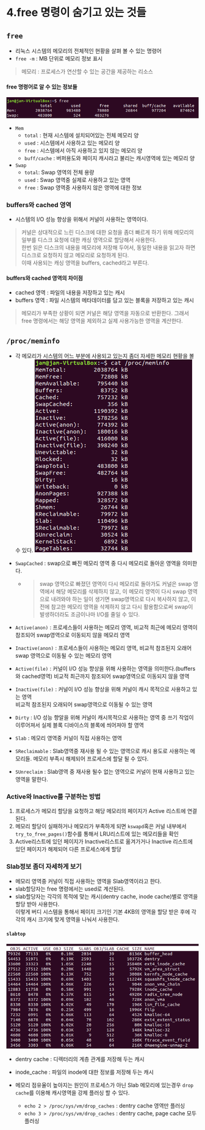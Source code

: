 # 4.free 명령이 숨기고 있는 것들

## `free` 
- 리눅스 시스템의 메모리의 전체적인 현황을 살펴 볼 수 있는 명령어
- `free -m` : MB 단위로 메모리 정보 표시
> 메모리 : 프로세스가 연산할 수 있는 공간을 제공하는 리소스

#### free 명령어로 알 수 있는 정보들
![](./img/free.PNG)

- `Mem`  
    - `total` : 현재 시스템에 설치되어있는 전체 메모리 양   
    - `used` : 시스템에서 사용하고 있는 메모리 양  
    - `free` : 시스템에서 아직 사용하고 있지 않는 메모리 양   
    - `buff/cache` : 버퍼용도와 페이지 캐시라고 불리는 캐시영역에 있는 메모리 양 
- `Swap`
    - `total`: Swap 영역의 전체 용량
    - `used` : Swap 영역중 실제로 사용하고 있는 영역
    - `free` : Swap 영역중 사용하지 않은 영역에 대한 정보


###  buffers와 cached 영역
- 시스템의 I/O 성능 향상을 위해서 커널이 사용하는 영역이다.
> 커널은 상대적으로 느린 디스크에 대한 요청을 좀더 빠르게 하기 위해 메모리의 일부를 디스크 요청에 대한 캐싱 영역으로 할당해서 사용한다.  
한번 읽은 디스크의 내용을 메모리에 저장해 두어서, 동일한 내용을 읽고자 하면 디스크로 요청하지 않고 메모리로 요청하게 된다.  
이때 사용되는 캐싱 영역을 buffers, cached라고 부른다.

#### buffers와 cached 영역의 차이점
- cached  영역 : 파일의 내용을 저장하고 있는 캐시
- buffers 영역 : 파일 시스템의 메타데이터를 담고 있는 블록을 저장하고 있는 캐시

 > 메모리가 부족한 상황이 되면 커널은 해당 영역을 자동으로 반환한다. 
 > 그래서 free 명령에서는 해당 영역을 제외하고 실제 사용가능한 영역을 계산한다.


## `/proc/meminfo`
- 각 메모리가 시스템의 어느 부분에 사용되고 있는지 좀더 자세한 메모리 현황을 볼 수 있다.
![](./img/meminfo.PNG)

- `SwapCached` : swap으로 빠진 메모리 영역 중 다시 메모리로 돌아온 영역을 의미한다.
    - > swap 영역으로 빠졌던 영역이 다시 메모리로 돌아가도 커널은 swap 영역에서 해당 메모리를 삭제하지 않고, 이 메모리 영역이
    다시 swap 영역으로 내려와야 하는 일이 생기면 swap영역으로 다시 복사하지 않고, 이전에 참고한 메모리 영역을 삭제하지 않고 다시 활용함으로써 
    swap이 발생하더라도 조금이나마 I/O를 줄일 수 있다.
- `Active(anon)` : 프로세스들이 사용하는 메모리 영역, 비교적 최근에 메모리 영역이 참조되어 swap영역으로 이동되지 않을 메모리 영역
- `Inactive(anon)` : 프로세스들이 사용하는 메모리 영역, 비교적 참조된지 오래어 swap 영역으로 이동될 수 있는 메모리 영역
- `Active(file)` : 커널이 I/O 성능 향상을 위해 사용하는 영역을 의미한다.(buffers와 cached영역)
                 비교적 최근까지 참조되어 swap영역으로 이동되지 않을 영역
- `Inactive(file)` : 커널이 I/O 성능 향상을 위해 커널이 캐시 목적으로 사용하고 있는 영역     
                 비교적 참조된지 오래되어 swap영역으로 이동될 수 있는 영역
- `Dirty` : I/O 성능 향알을 위해 커널이 캐시목적으로 사용하는 영역 중 쓰기 작업이 이루어져서 실제 블록 디바이스의 블록에 씌어져야 할 영역
- `Slab` : 메모리 영역중 커널이 직접 사용하는 영역
- `SReclaimable` : Slab영역중 재사용 될 수 있는 영역으로 캐시 용도로 사용하는 메모리들. 메모리 부족시 해제되어 프로세스에 할달 될 수 있다.
- `SUnreclaim` : Slab영역 중 재사용 될수 없는 영역으로 커널이 현재 사용하고 있는 영역을 말한다.
               

### Active와 Inactive를 구분하는 방법
1. 프로세스가 메모리 할당을 요청하고 해당 메모리의 페이지가 Active 리스트에 연결된다.
2. 메모리 할당이 실패하거나 메모리가 부족하게 되면 `kswapd`혹은 커널 내부에서 `try_to_free_pages()`함수를 통해서 LRU리스트에 있는 메모리들을 확인
3. Active리스트에 있던 페이지가 Inactive리스트로 옮겨가거나 Inactive 리스트에 있던 페이지가 해제되어 다른 프로세스에게 할당 


### Slab정보 좀더 자세하게 보기
- 메모리 영역중 커널이 직접 사용하는 영역을 Slab영역이라고 한다.
- slab할당자는 free 명령에서는 used로 계산된다.
- slab할당자는 각각의 목적에 맞는 캐시(dentry cache, inode cache)별로 영역을 할당 받아 사용한다.  
  이렇게 버디 시스템을 통해서 페이지 크기인 기본 4KB의 영역을 할당 받은 후에 각각의 캐시 크기에 맞게 영역을 나눠서 사용한다. 
  
#### `slabtop`
![](./img/slabtop.PNG)

- dentry cache : 디렉터리의 계층 관계를 저장해 두는 캐시
- inode_cache : 파일의 inode에 대한 정보를 저장해 두는 캐시

- 메모리 점유율이 높아지는 원인이 프로세스가 아닌 Slab 메모리에 있는경우 `drop cache`를 이용해 캐시영역을 강제 플러싱 할 수 있다.
    - `echo 2 > /proc/sys/vm/drop_caches` : dentry cache 영역만 플러싱
    - `echo 3 > /proc/sys/vm/drop_caches` : dentry cache, page cache 모두 플러싱

